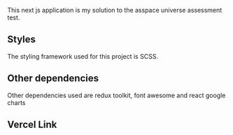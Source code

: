 This next js application is my solution to the asspace universe assessment test.

## Styles

The styling framework used for this project is SCSS.

## Other dependencies

Other dependencies used are redux toolkit, font awesome and react google charts

## Vercel Link

